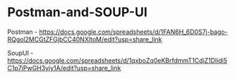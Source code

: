 # Postman-and-SOUP-UI

Postman - https://docs.google.com/spreadsheets/d/1FAN6H_6D0S7j-bago-RQgol2MCGtZFGjbCC40NXltoM/edit?usp=share_link

SoupUI - https://docs.google.com/spreadsheets/d/1qxboZq0eKBrfdmmT1CdjZ1Dlidi5C1p7iPwGH3yiy1A/edit?usp=share_link
